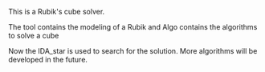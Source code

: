 This is a Rubik's cube solver.

The tool contains the modeling of a Rubik
and Algo contains the algorithms to solve a cube

Now the IDA_star is used to search for the solution.
More algorithms will be developed in the future.
